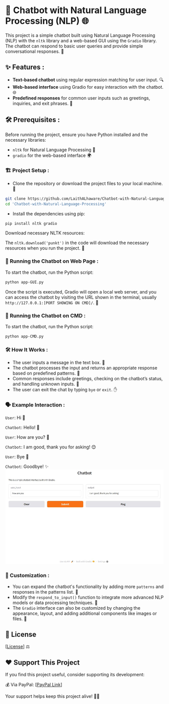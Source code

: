 # 🤖 Chatbot with Natural Language Processing (NLP) 🌐

This project is a simple chatbot built using Natural Language Processing (NLP) with the `nltk` library and a web-based GUI using the `Gradio` library. The chatbot can respond to basic user queries and provide simple conversational responses. 💬

## ✨ Features :

- **Text-based chatbot** using regular expression matching for user input. 🔍
- **Web-based interface** using Gradio for easy interaction with the chatbot. 🌐
- **Predefined responses** for common user inputs such as greetings, inquiries, and exit phrases. 👋

## 🛠️ Prerequisites :

Before running the project, ensure you have Python installed and the necessary libraries:

- `nltk` for Natural Language Processing 🧠
- `gradio` for the web-based interface 🌍

### 🏗️ Project Setup :
- Clone the repository or download the project files to your local machine. 📂
```bash
git clone https://github.com/LaithALhaware/Chatbot-with-Natural-Language-Processing.git
cd 'Chatbot-with-Natural-Language-Processing'
```

- Install the dependencies using pip:
```bash
pip install nltk gradio
```

Download necessary NLTK resources:

The `nltk.download('punkt')` in the code will download the necessary resources when you run the project. 🌱

### 🚀 Running the Chatbot on Web Page : 
To start the chatbot, run the Python script:
```bash
python app-GUI.py
```
Once the script is executed, Gradio will open a local web server, and you can access the chatbot by visiting the URL shown in the terminal, usually `http://127.0.0.1:[PORT SHOWING ON CMD]/`. 🔗

### 🚀 Running the Chatbot on CMD :
To start the chatbot, run the Python script:
```bash
python app-CMD.py
```

### 🛠️ How It Works :
- The user inputs a message in the text box. 📝
- The chatbot processes the input and returns an appropriate response based on predefined patterns. 🔄
- Common responses include greetings, checking on the chatbot’s status, and handling unknown inputs. 🤔
- The user can exit the chat by typing `bye` or `exit`. ✋

### 🗣️ Example Interaction : 
`User`: Hi 👋

`Chatbot`: Hello! 🤖


`User`: How are you? 🤔

`Chatbot`: I am good, thank you for asking! 😊


`User`: Bye 👋

`Chatbot`: Goodbye! ✨
![Image](Images/Example.JPG)

### 🎨 Customization :
- You can expand the chatbot's functionality by adding more `patterns` and responses in the patterns list. 📜
- Modify the `respond_to_input()` function to integrate more advanced NLP models or data processing techniques. 🧠
- The `Gradio` interface can also be customized by changing the appearance, layout, and adding additional components like images or files. 🎨


## 📝 License
[[License](LICENSE)] ⚖️



## ❤️ Support This Project
If you find this project useful, consider supporting its development:

💰 Via PayPal: [[PayPal Link](https://www.paypal.com/ncp/payment/KC9EETJDVZQHG)]

Your support helps keep this project alive! 🚀🔥
